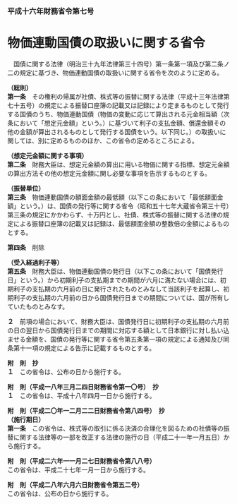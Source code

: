 ### 平成十六年財務省令第七号  
# 物価連動国債の取扱いに関する省令  
　国債に関する法律（明治三十九年法律第三十四号）第一条第一項及び第二条ノ二の規定に基づき、物価連動国債の取扱いに関する省令を次のように定める。  
  
**（総則）**  
**第一条**　その権利の帰属が社債、株式等の振替に関する法律（平成十三年法律第七十五号）の規定による振替口座簿の記載又は記録により定まるものとして発行する国債のうち、物価連動国債（物価の変動に応じて算出される元金相当額（次条において「想定元金額」という。）に基づいて利子の支払金額、償還金額その他の金額が算出されるものとして発行する国債をいう。以下同じ。）の取扱いに関しては、別に定めるもののほか、この省令の定めるところによる。  
  
**（想定元金額に関する事項）**  
**第二条**　財務大臣は、想定元金額の算出に用いる物価に関する指標、想定元金額の算出方法その他の想定元金額に関し必要な事項を告示するものとする。  
  
**（振替単位）**  
**第三条**　物価連動国債の額面金額の最低額（以下この条において「最低額面金額」という。）は、国債の発行等に関する省令（昭和五十七年大蔵省令第三十号）第三条の規定にかかわらず、十万円とし、社債、株式等の振替に関する法律の規定による振替口座簿の記載又は記録は、最低額面金額の整数倍の金額によるものとする。  
  
**第四条**　削除  
  
**（受入経過利子等）**  
**第五条**　財務大臣は、物価連動国債の発行日（以下この条において「国債発行日」という。）から初期利子の支払期までの期間が六月に満たない場合には、初期利子の支払期の六月前の日に発行されたものとみなして当該利子を起算し、初期利子の支払期の六月前の日から国債発行日までの期間については、国が所有していたものとみなす。  
  
**２**　前項の場合において、財務大臣は、国債発行日に初期利子の支払期の六月前の日の翌日から国債発行日までの期間に対応する額として日本銀行に対し払い込ませる金額を、国債の発行等に関する省令第五条第一項の規定による通知及び同条第十一項の規定による告示に記載するものとする。  
  
**附　則　抄**  
**１**　この省令は、公布の日から施行する。  
  
**附　則（平成一八年三月二四日財務省令第一〇号）　抄**  
**１**　この省令は、平成十八年四月一日から施行する。  
  
**附　則（平成二〇年一二月二二日財務省令第八四号）　抄**  
**（施行期日）**  
**第一条**　この省令は、株式等の取引に係る決済の合理化を図るための社債等の振替に関する法律等の一部を改正する法律の施行の日（平成二十一年一月五日）から施行する。  
  
**附　則（平成二六年一一月二七日財務省令第八八号）**  
この省令は、平成二十七年一月一日から施行する。  
  
**附　則（平成二八年六月六日財務省令第五二号）**  
この省令は、公布の日から施行する。  
  
